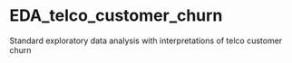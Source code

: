 # EDA_telco_customer_churn
Standard exploratory data analysis with interpretations of telco customer churn
